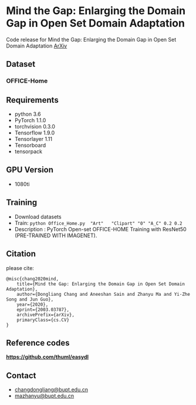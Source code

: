 # Mind the Gap: Enlarging the Domain Gap in Open Set Domain Adaptation

Code release for Mind the Gap: Enlarging the Domain Gap in Open Set Domain Adaptation [ArXiv](https://arxiv.org/abs/2003.03787 "ArXiv")

## Dataset
### OFFICE-Home

## Requirements

- python 3.6
- PyTorch 1.1.0
- torchvision 0.3.0
- Tensorflow 1.9.0 
- Tensorlayer 1.11
- Tensorboard 
- tensorpack

## GPU Version

- 1080ti

## Training

- Download datasets
- Train: `python Office_Home.py  "Art"   "Clipart" "0" "A_C" 0.2 0.2`
- Description : PyTorch Open-set OFFICE-HOME Training with ResNet50 (PRE-TRAINED WITH IMAGENET).

## Citation
please cite:
```
@misc{chang2020mind,
    title={Mind the Gap: Enlarging the Domain Gap in Open Set Domain Adaptation},
    author={Dongliang Chang and Aneeshan Sain and Zhanyu Ma and Yi-Zhe Song and Jun Guo},
    year={2020},
    eprint={2003.03787},
    archivePrefix={arXiv},
    primaryClass={cs.CV}
}
```

## Reference codes
**https://github.com/thuml/easydl**

## Contact
- changdongliang@bupt.edu.cn
- mazhanyu@bupt.edu.cn
